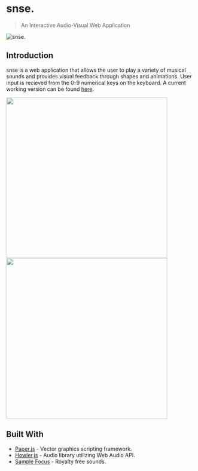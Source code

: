# snse.

> An Interactive Audio-Visual Web Application

![snse.](https://github.com/notjustmetal/snse./blob/master/assets/splash.png)

## Introduction

snse is a web application that allows the user to play a variety of musical sounds and provides visual feedback through shapes and animations. User input is recieved from the 0-9 numerical keys on the keyboard. A current working version can be found [here](https://notjustmetal.github.io/snse./).

<img style="display: blocks; margin: auto" src="https://github.com/notjustmetal/snse./blob/master/assets/snse-demo1.gif" width=430> <img style="display: blocks; margin: auto" src="https://github.com/notjustmetal/snse./blob/master/assets/snse-demo2.gif" width=430>

## Built With

* [Paper.js](http://paperjs.org/) - Vector graphics scripting framework.
* [Howler.js](https://howlerjs.com/) - Audio library utilizing Web Audio API.
* [Sample Focus](https://samplefocus.com) - Royalty free sounds.

